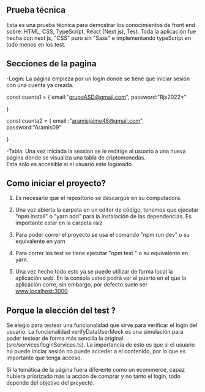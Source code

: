## Prueba técnica  
Esta es una prueba técnica para demostrar los conocimientos de front end sobre: HTML, CSS, TypeScript, React (Next js), Test. 
Toda la aplicación fue hecha con next js, "CSS" puro sin "Sass" e implementando typeScript en todo menos en los test. 

  

## Secciones de la pagina 
-Login: La página empieza por un login donde se tiene que iniciar sesión con una cuenta ya creada. 

const cuenta1 = { 
email:"grupoASD@gmail.com", 
password:"Rjs2022*" 

} 

const cuenta2 = { 
email::"aramisjaime48@gmail.com", 
password:"Aramis09" 

} 

-Tabla: Una vez iniciada la session se le redirige al usuario a una nueva página donde se visualiza una tabla de criptomonedas.  
Esta solo es accesible si el usuario este logueado. 

  
## Como iniciar el proyecto? 
1) Es necesario que el repositorio se descargue en su computadora. 

2) Una vez abierta la carpeta en un editor de código, tenemos que ejecutar "npm install" o "yarn add" para la instalación de las dependencias. Es importante estar en la carpeta raíz 

3) Para poder correr el proyecto se usa el comando "npm run dev" o su equivalente en yarn 

4) Para correr los test se tiene ejecutar "npm test " o su equivalente en yarn. 

5) Una vez hecho todo esto ya se puede utilizar de forma local la aplicación web. En la consola usted podrá ver el puerto en el que la aplicación corre, sin embargo, por defecto suele ser www.localhost:3000 

## Porque la elección del test ?  
Se elegio para testear una funcionalidad que sirve para verificar el login del usuario. La funcionalidad verifyDataUserMock es una simulación para poder testear de forma más sencilla la original (src/services/loginServices.ts). La importancia de esto es que si el usuario no puede iniciar sesión no puede acceder a el contenido, por lo que es importante que tenga acceso.  

Si la temática de la página fuera diferente como un ecommerce, capaz hubiera priorizado más la acción de comprar y no tanto el login, todo depende del objetivo del proyecto. 
